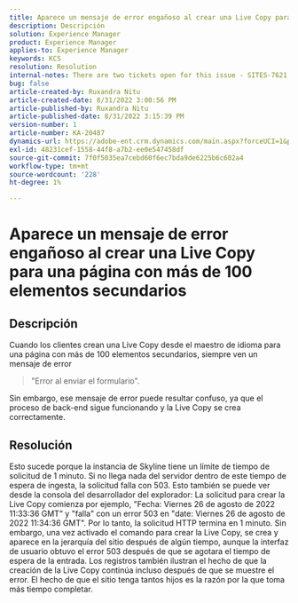 ```yaml
---
title: Aparece un mensaje de error engañoso al crear una Live Copy para una página con más de 100 elementos secundarios
description: Descripción
solution: Experience Manager
product: Experience Manager
applies-to: Experience Manager
keywords: KCS
resolution: Resolution
internal-notes: There are two tickets open for this issue - SITES-7621 and SITES-7668
bug: false
article-created-by: Ruxandra Nitu
article-created-date: 8/31/2022 3:00:56 PM
article-published-by: Ruxandra Nitu
article-published-date: 8/31/2022 3:15:39 PM
version-number: 1
article-number: KA-20487
dynamics-url: https://adobe-ent.crm.dynamics.com/main.aspx?forceUCI=1&pagetype=entityrecord&etn=knowledgearticle&id=56d1d4b4-3d29-ed11-9db1-0022480861dd
exl-id: 48231cef-1558-44f8-a7b2-ee0e547458df
source-git-commit: 7f0f5035ea7cebd60f6ec7bda9de6225b6c602a4
workflow-type: tm+mt
source-wordcount: '228'
ht-degree: 1%

---
```


# Aparece un mensaje de error engañoso al crear una Live Copy para una página con más de 100 elementos secundarios

## Descripción


Cuando los clientes crean una Live Copy desde el maestro de idioma para una página con más de 100 elementos secundarios, siempre ven un mensaje de error


> &quot;Error al enviar el formulario&quot;.


Sin embargo, ese mensaje de error puede resultar confuso, ya que el proceso de back-end sigue funcionando y la Live Copy se crea correctamente.


## Resolución


Esto sucede porque la instancia de Skyline tiene un límite de tiempo de solicitud de 1 minuto.
Si no llega nada del servidor dentro de este tiempo de espera de ingesta, la solicitud falla con 503.
Esto también se puede ver desde la consola del desarrollador del explorador: La solicitud para crear la Live Copy comienza por ejemplo, &quot;Fecha: Viernes 26 de agosto de 2022 11:33:36 GMT&quot; y &quot;falla&quot; con un error 503 en &quot;date: Viernes 26 de agosto de 2022 11:34:36 GMT&quot;. Por lo tanto, la solicitud HTTP termina en 1 minuto.
Sin embargo, una vez activado el comando para crear la Live Copy, se crea y aparece en la jerarquía del sitio después de algún tiempo, aunque la interfaz de usuario obtuvo el error 503 después de que se agotara el tiempo de espera de la entrada. Los registros también ilustran el hecho de que la creación de la Live Copy continúa incluso después de que se muestre el error. El hecho de que el sitio tenga tantos hijos es la razón por la que toma más tiempo completar.
